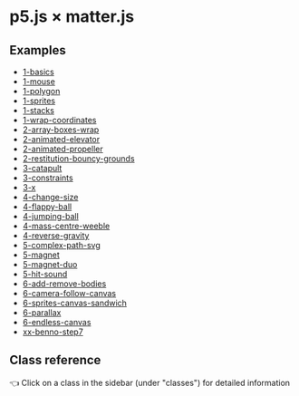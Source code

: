 p5.js × matter.js
=================

## Examples
* [1-basics](https://b-g.github.io/p5-matter-examples/1-basics/)
* [1-mouse](https://b-g.github.io/p5-matter-examples/1-mouse/)
* [1-polygon](https://b-g.github.io/p5-matter-examples/1-polygon/)
* [1-sprites](https://b-g.github.io/p5-matter-examples/1-sprites/)
* [1-stacks](https://b-g.github.io/p5-matter-examples/1-stacks/)
* [1-wrap-coordinates](https://b-g.github.io/p5-matter-examples/1-wrap-coordinates/)
* [2-array-boxes-wrap](https://b-g.github.io/p5-matter-examples/2-array-boxes-wrap/)
* [2-animated-elevator](https://b-g.github.io/p5-matter-examples/2-animated-elevator/)
* [2-animated-propeller](https://b-g.github.io/p5-matter-examples/2-animated-propeller/)
* [2-restitution-bouncy-grounds](https://b-g.github.io/p5-matter-examples/2-restitution-bouncy-grounds/)
* [3-catapult](https://b-g.github.io/p5-matter-examples/3-catapult/)
* [3-constraints](https://b-g.github.io/p5-matter-examples/3-constraints/)
* [3-x](https://b-g.github.io/p5-matter-examples/3-x/)
* [4-change-size](https://b-g.github.io/p5-matter-examples/4-change-size/)
* [4-flappy-ball](https://b-g.github.io/p5-matter-examples/4-flappy-ball/)
* [4-jumping-ball](https://b-g.github.io/p5-matter-examples/4-jumping-ball/)
* [4-mass-centre-weeble](https://b-g.github.io/p5-matter-examples/4-mass-centre-weeble/)
* [4-reverse-gravity](https://b-g.github.io/p5-matter-examples/4-reverse-gravity/)
* [5-complex-path-svg](https://b-g.github.io/p5-matter-examples/5-complex-path-svg/)
* [5-magnet](https://b-g.github.io/p5-matter-examples/5-magnet/)
* [5-magnet-duo](https://b-g.github.io/p5-matter-examples/5-magnet-duo/)
* [5-hit-sound](https://b-g.github.io/p5-matter-examples/5-hit-sound/)
* [6-add-remove-bodies](https://b-g.github.io/p5-matter-examples/6-add-remove-bodies/)
* [6-camera-follow-canvas](https://b-g.github.io/p5-matter-examples/6-camera-follow-canvas/)
* [6-sprites-canvas-sandwich](https://b-g.github.io/p5-matter-examples/6-sprites-canvas-sandwich/)
* [6-parallax](https://b-g.github.io/p5-matter-examples/6-parallax/)
* [6-endless-canvas](https://b-g.github.io/p5-matter-examples/6-endless-canvas/)
* [xx-benno-step7](https://b-g.github.io/p5-matter-examples/xx-benno-step7/)

## Class reference
👈 Click on a class in the sidebar (under "classes") for detailed information
